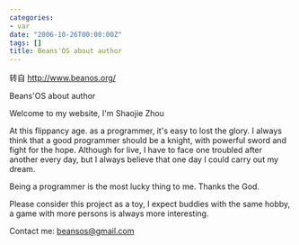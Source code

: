 ```yaml
---
categories:
- var
date: "2006-10-26T00:00:00Z"
tags: []
title: Beans'OS about author
---
```


转自 http://www.beanos.org/

Beans'OS about author

Welcome to my website, I'm Shaojie Zhou

At this flippancy age. as a programmer, it's easy to lost the glory. I always think that a good programmer should be a knight, with powerful sword and fight for the hope. Although for live, I have to face one troubled after another every day, but I always believe that one day I could carry out my dream. 

Being a programmer is the most lucky thing to me. Thanks the God.

Please consider this project as a toy, I expect buddies with the same hobby, a game with more persons is always more interesting. 

Contact me: beansos@gmail.com
